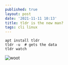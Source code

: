 ```yaml
---
published: true
layout: post
date: '2021-11-11 10:13'
title: tldr is the new man?
tags: cli linux 
---
```

    apt install tldr
    tldr -u  # gets the data
    tldr watch
    
![woot](https://user-images.githubusercontent.com/4248721/141271504-9234228c-6bab-4a4d-8022-4a66fe4f9aa0.png)
     
